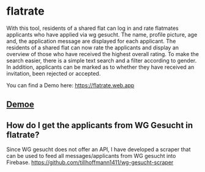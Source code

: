 # flatrate

With this tool, residents of a shared flat can log in and rate flatmates applicants who have applied via wg gesucht. The name, profile picture, age and, the application message are displayed for each applicant. The residents of a shared flat can now rate the applicants and display an overview of those who have received the highest overall rating. To make the search easier, there is a simple text search and a filter according to gender. In addition, applicants can be marked as to whether they have received an invitation, been rejected or accepted.

You can find a Demo here: https://flatrate.web.app

## [Demoe](https://flatrate.web.app)


## How do I get the applicants from WG Gesucht in flatrate?
Since WG gesucht does not offer an API, I have developed a scraper that can be used to feed all messages/applicants from WG gesucht into Firebase.
https://github.com/tillhoffmann1411/wg-gesucht-scraper

